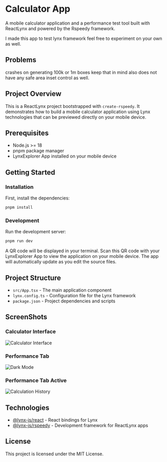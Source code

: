 # Calculator App

A mobile calculator application and a performance test tool built with ReactLynx and powered by the Rspeedy framework.

I made this app to test lynx framework feel free to experiment on your own as well.

## Problems

crashes on generating 100k or 1m boxes keep that in mind also does not have any safe area inset control as well.

## Project Overview

This is a ReactLynx project bootstrapped with `create-rspeedy`. It demonstrates how to build a mobile calculator application using Lynx technologies that can be previewed directly on your mobile device.

## Prerequisites

- Node.js >= 18
- pnpm package manager
- LynxExplorer App installed on your mobile device

## Getting Started

### Installation

First, install the dependencies:

```bash
pnpm install
```

### Development

Run the development server:

```bash
pnpm run dev
```

A QR code will be displayed in your terminal. Scan this QR code with your LynxExplorer App to view the application on your mobile device. The app will automatically update as you edit the source files.

## Project Structure

- `src/App.tsx` - The main application component
- `lynx.config.ts` - Configuration file for the Lynx framework
- `package.json` - Project dependencies and scripts

## ScreenShots

### Calculator Interface

![Calculator Interface](https://example.com/calculator-screenshot.png)

### Performance Tab

![Dark Mode](https://example.com/dark-mode-screenshot.png)

### Performance Tab Active

![Calculation History](https://example.com/history-screenshot.png)

## Technologies

- [@lynx-js/react](https://www.npmjs.com/package/@lynx-js/react) - React bindings for Lynx
- [@lynx-js/rspeedy](https://www.npmjs.com/package/@lynx-js/rspeedy) - Development framework for ReactLynx apps

## License

This project is licensed under the MIT License.
